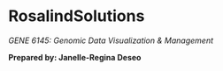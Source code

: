 # RosalindSolutions
*GENE 6145: Genomic Data Visualization & Management*

**Prepared by: Janelle-Regina Deseo**
